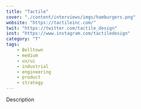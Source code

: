 ```yaml
---
title: "Tactile"
cover: "./content/interviews/imgs/hamburgers.png"
website: "https://tactileinc.com/"
twit: "https://twitter.com/tactile_design"
inst: "https://www.instagram.com/tactiledesign"
category: "T"
tags:
    - Belltown
    - medium
    - ux/ui
    - industrial
    - engineering
    - product
    - strategy
---
```


Description
